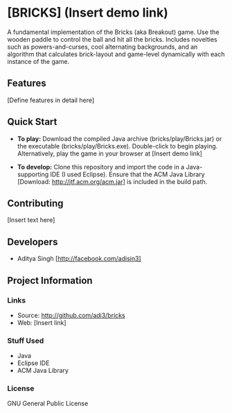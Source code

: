 # [BRICKS] (Insert demo link)

A fundamental implementation of the Bricks (aka Breakout) game. Use the wooden paddle to control the ball and hit all the bricks. Includes novelties such as powers-and-curses, cool alternating backgrounds, and an algorithm that calculates brick-layout and game-level dynamically with each instance of the game.

## Features

[Define features in detail here]

## Quick Start

* **To play:** Download the compiled Java archive (bricks/play/Bricks.jar) or the executable (bricks/play/Bricks.exe). Double-click to begin playing. Alternatively, play the game in your browser at [Insert demo link]

* **To develop:** Clone this repository and import the code in a Java-supporting IDE (I used Eclipse). Ensure that the ACM Java Library [Download: http://jtf.acm.org/acm.jar] is included in the build path.

## Contributing

[Insert text here]

## Developers

* Aditya Singh [http://facebook.com/adisin3]


## Project Information

### Links

* Source: http://github.com/adi3/bricks
* Web: [Insert link]

### Stuff Used

* Java
* Eclipse IDE
* ACM Java Library

### License

GNU General Public License


